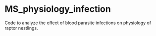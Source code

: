 # MS_physiology_infection
Code to analyze the effect of blood parasite infections on physiology of raptor nestlings. 
